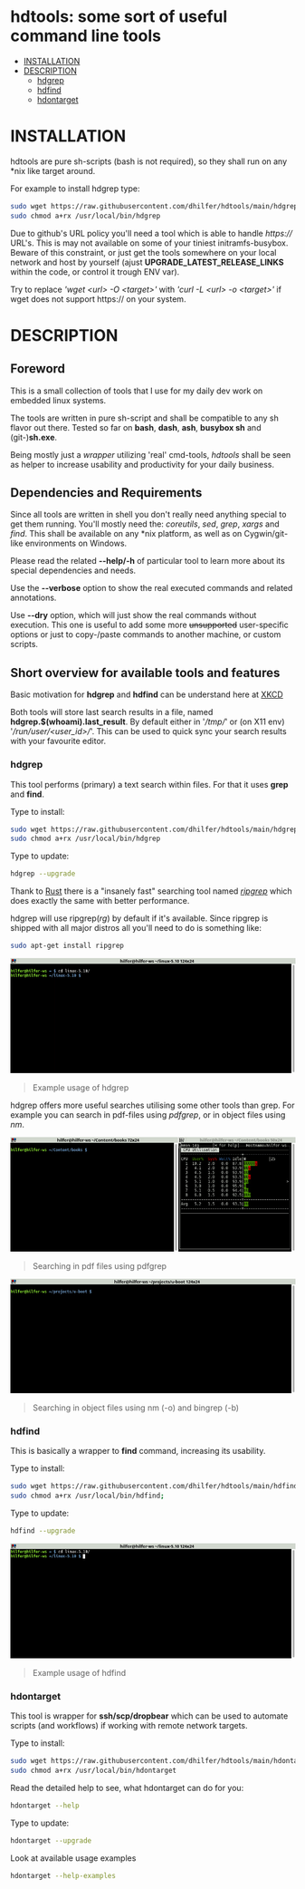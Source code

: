 # hdtools: some sort of useful command line tools

- [INSTALLATION](#installation)
- [DESCRIPTION](#description)
    - [hdgrep](#hdgrep)
    - [hdfind](#hdfind)
    - [hdontarget](#hdontarget)


# INSTALLATION

hdtools are pure sh-scripts (bash is not required), so they shall
run on any \*nix like target around.

For example to install hdgrep type:

```sh
sudo wget https://raw.githubusercontent.com/dhilfer/hdtools/main/hdgrep -O /usr/local/bin/hdgrep
sudo chmod a+rx /usr/local/bin/hdgrep
```

Due to github's URL policy you'll need a tool which is able to handle
*https://* URL's. This is may not available on some of your tiniest
initramfs-busybox. Beware of this constraint, or just get the tools
somewhere on your local network and host by yourself (ajust
**UPGRADE_LATEST_RELEASE_LINKS** within the code, or control it trough
ENV var).

Try to replace *'wget \<url> -O \<target>'* with *'curl -L \<url> -o \<target>'*
if wget does not support https:// on your system.


# DESCRIPTION

## Foreword

This is a small collection of tools that I use for my daily dev work on
embedded linux systems.

The tools are written in pure sh-script and shall be compatible to any
sh flavor out there.
Tested so far on  **bash**, **dash**, **ash**, **busybox sh** and
(git-)**sh.exe**.

Being mostly just a *wrapper* utilizing 'real' cmd-tools, *hdtools*
shall be seen as helper to increase usability and productivity for your
daily business.


## Dependencies and Requirements

Since all tools are written in shell you don't really need anything
special to get them running. You'll mostly need the: *coreutils*, *sed*,
*grep*, *xargs* and *find*. This shall be available on any \*nix
platform, as well as on Cygwin/git-like environments on Windows.

Please read the related **--help/-h** of particular tool to learn more
about its special dependencies and needs.

Use the **--verbose** option to show the real executed commands and related 
annotations.

Use **--dry** option, which will just show the real commands without 
execution. This one is useful to add some more ~~unsupported~~ user-specific 
options or just to copy-/paste commands to another machine, or custom scripts.


## Short overview for available tools and features

Basic motivation for **hdgrep** and **hdfind** can be understand here at [XKCD](https://xkcd.com/1168/)

Both tools will store last search results in a file, named
**hdgrep.$(whoami).last_result**. By default either in '*/tmp/*' or (on X11 env)
'*/run/user/<user_id>/*'. This can be used to quick sync your search
results with your favourite editor.


### hdgrep
This tool performs (primary) a text search within files. For that it
uses **grep** and **find**.

Type to install:

```sh
sudo wget https://raw.githubusercontent.com/dhilfer/hdtools/main/hdgrep -O /usr/local/bin/hdgrep
sudo chmod a+rx /usr/local/bin/hdgrep
```

Type to update:

```sh
hdgrep --upgrade
```

Thank to [Rust](https://www.rust-lang.org/) there is a "insanely fast"
searching tool named *[ripgrep](https://github.com/BurntSushi/ripgrep/releases)*
which does exactly the same with better performance.

hdgrep will use ripgrep(*rg*) by default if it's available.
Since ripgrep is shipped with all major distros all you'll need to do is
something like:

```sh
sudo apt-get install ripgrep
```

![hdgrep_example](https://github.com/dhilfer/hdtools/blob/main/doc_assets/hdgrep_example.gif?raw=true)

> Example usage of hdgrep

hdgrep offers more useful searches utilising some other tools than grep.
For example you can search in pdf-files using *pdfgrep*, or in object
files using *nm*.

![hdgrep_pdf_example](https://github.com/dhilfer/hdtools/blob/main/doc_assets/hdgrep_pdf_example.gif?raw=true)

> Searching in pdf files using pdfgrep

![hdgrep_obj_bin_example](https://github.com/dhilfer/hdtools/blob/main/doc_assets/hdgrep_obj_bin_example.gif?raw=true)

> Searching in object files using nm (-o) and bingrep (-b)


### hdfind

This is basically a wrapper to **find** command, increasing its usability.

Type to install:

```sh
sudo wget https://raw.githubusercontent.com/dhilfer/hdtools/main/hdfind -O /usr/local/bin/hdfind;
sudo chmod a+rx /usr/local/bin/hdfind;
```

Type to update:

```sh
hdfind --upgrade
```

![hdfind_example](https://github.com/dhilfer/hdtools/blob/main/doc_assets/hdfind_example.gif?raw=true)

> Example usage of hdfind


### hdontarget

This tool is wrapper for **ssh/scp/dropbear** which can be used to
automate scripts (and workflows) if working with remote network targets.

Type to install:

```sh
sudo wget https://raw.githubusercontent.com/dhilfer/hdtools/main/hdontarget -O /usr/local/bin/hdontarget
sudo chmod a+rx /usr/local/bin/hdontarget
```

Read the detailed help to see, what hdontarget can do for you:

```sh
hdontarget --help
```

Type to update:

```sh
hdontarget --upgrade
```

Look at available usage examples

```sh
hdontarget --help-examples
```
